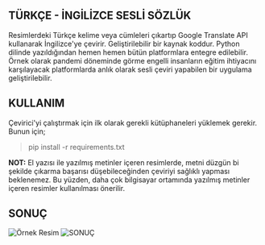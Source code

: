 ﻿## TÜRKÇE - İNGİLİZCE SESLİ SÖZLÜK

Resimlerdeki Türkçe kelime veya cümleleri çıkartıp Google Translate API kullanarak İngilizce'ye çevirir. Geliştirilebilir bir kaynak koddur. Python dilinde yazıldığından hemen hemen bütün platformlara entegre edilebilir.  Örnek olarak pandemi döneminde görme engelli insanların eğitim ihtiyacını karşılayacak platformlarda anlık olarak sesli çeviri yapabilen bir uygulama geliştirilebilir.

## KULLANIM

Çevirici'yi çalıştırmak için ilk olarak gerekli kütüphaneleri yüklemek gerekir. Bunun için;
> pip install -r requirements.txt

**NOT:** El yazısı ile yazılmış metinler içeren resimlerde, metni düzgün bi şekilde çıkarma başarısı düşebileceğinden çeviriyi sağlıklı yapması beklenemez. Bu yüzden, daha çok bilgisayar ortamında yazılmış metinler içeren resimler kullanılması önerilir.

## SONUÇ

![Örnek Resim](https://i.hizliresim.com/td5D8a.png)
![SONUÇ](https://i.hizliresim.com/Jsw0WS.png)
